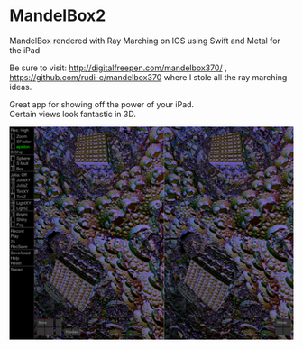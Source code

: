 # MandelBox2

MandelBox rendered with Ray Marching on IOS using Swift and Metal for the iPad

Be sure to visit:  http://digitalfreepen.com/mandelbox370/ ,\
https://github.com/rudi-c/mandelbox370
where I stole all the ray marching ideas.

Great app for showing off the power of your iPad. \
Certain views look fantastic in 3D.


![Screenshot](screenshot.png)
